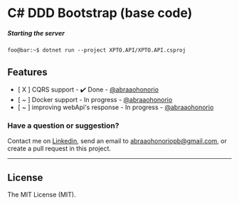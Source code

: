 # C# DDD Bootstrap (base code)

##### Starting the server

```console
foo@bar:~$ dotnet run --project XPTO.API/XPTO.API.csproj

```


## Features

- [ X ] CQRS support - ✔️ Done - [@abraaohonorio](https://github.com/AbraaoHonorio/)
- [ ~ ] Docker support - In progress - [@abraaohonorio](https://github.com/AbraaoHonorio/)
- [ ~ ] improving webApi's response - In progress - [@abraaohonorio](https://github.com/AbraaoHonorio/)

### Have a question or suggestion?			

Contact me on [Linkedin](https://br.linkedin.com/in/abraaohonorio), send an email to abraaohonoriopb@gmail.com, or create a pull request in this project. 

---
  
  License
----
The MIT License (MIT). 
